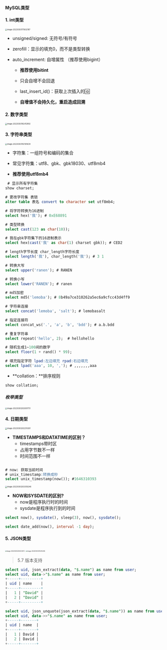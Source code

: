 #### MySQL类型

#### 1. int类型

<img src="/Users/lemoba/Library/Application Support/typora-user-images/image-20220303175832167.png" alt="image-20220303175832167" style="zoom:40%;" />

* unsigned/signed: 无符号/有符号

* zerofill：显示的填充0，而不是类型转换

* auto_increment: 自增属性 （推荐使用bigint）

  * **推荐使用bitint**
  * 只会自增不会回退

  * last_insert_id()：获取上次插入的🆔
  * **自增值不会持久化，重启造成回溯**

#### 2. 数字类型

<img src="/Users/lemoba/Library/Application Support/typora-user-images/image-20220303182412692.png" alt="image-20220303182412692" style="zoom:40%;" />

#### 3. 字符串类型

<img src="/Users/lemoba/Library/Application Support/typora-user-images/image-20220303192105639.png" alt="image-20220303192105639" style="zoom:40%;" />

* 字符集：一组符号和编码的集合
* 常见字符集：utf8、gbk、gbk18030、utf8mb4

* **推荐使用utf8mb4**

```sql
 # 显示所有字符集
show charset;

# 更改字符集 表锁
alter table 表名 convert to character set utf8mb4;

# 将字符转换为16进制
select hex('我'); # 0xE68891

# 类型转换
select cast(123 as char(10));

# 我在gbk字符集下的16进制表示
select hex(cast('我' as char(1) charset gbk)); # CED2

# length字节长度 char_length字符长度
select length('我'), char_length('我'); # 3 1

# 转换大写
select upper('ranen'); # RANEN

# 转换小写
select lower('RANEN'); # ranen

# md5加密
select md5('lemoba'); # 8b49a7ce310262a5ec6a9cfcc43d4ff9

# 字符串连接
select concat('lemoba', 'salt'); # lemobasalt

# 指定连接符
select concat_ws('.', 'a', 'b', 'bdd'); # a.b.bdd

# 重复字符串
select repeat('hello', 2);  # hellohello 

# 随机生成1~100间的数字
select floor(1 + rand() * 99);

# 填充指定字符 lpad:左边填充 rpad:右边填充
select lpad('aaa', 10, ','); # ,,,,,,,aaa
```

* **collation：**排序规则

```sql
show collation;
```

##### 枚举类型

<img src="/Users/lemoba/Library/Application Support/typora-user-images/image-20220303202001751.png" alt="image-20220303202001751" style="zoom:40%;" />

#### 4. 日期类型

<img src="/Users/lemoba/Library/Application Support/typora-user-images/image-20220303202210301.png" alt="image-20220303202210301" style="zoom:40%;" />



* **TIMESTAMPS和DATATIME的区别？**
  * timestamps带时区
  * 占用字节数不一样
  * 时间范围不一样

```sql

# now: 获取当前时间
# unix_timestamp:转换成秒
select unix_timestamp(now()); #1646310393
```

<img src="/Users/lemoba/Library/Application Support/typora-user-images/image-20220303203350246.png" alt="image-20220303203350246" style="zoom:40%;" />

* **NOW和SYSDATE的区别?**
  * now是程序执行时的时间
  * sysdate是程序执行到的时间

```sql
select now(), sysdate(), sleep(3), now(), sysdate();

select date_add(now(), interval -1 day);
```

#### 5. JSON类型

<img src="/Users/lemoba/Library/Application Support/typora-user-images/image-20220303204323072.png" alt="image-20220303204323072" style="zoom:30%;" />

<img src="/Users/lemoba/Library/Application Support/typora-user-images/image-20220303210245246.png" alt="image-20220303210245246" style="zoom:30%;" />

> 5.7 版本支持

```sql
select uid, json_extract(data, "$.name") as name from user; 
select uid, data->"$.name" as name from user;
+-----+---------+
| uid | name    |
+-----+---------+
|   1 | "David" |
|   2 | "David" |
+-----+---------+

select uid, json_unquote(json_extract(data, "$.name")) as name from user;
select uid, data->>"$.name" as name from user;
+-----+-------+
| uid | name  |
+-----+-------+
|   1 | David |
|   2 | David |
+-----+-------+

```